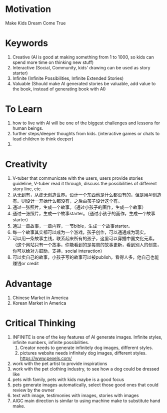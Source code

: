 Motivation
===============
Make Kids Dream Come True

Keywords
===============
1. Creative (AI is good at making something from 1 to 1000, so kids can spend more time on thinking new stuff)
2. Interactive (Social, Community, kids' drawing can be used as story starter)
3. Infinite (Infinite Possibilities, Infinite Extended Stories)
4. Valuable (Should make AI generated stories be valuable, add value to the book, 
   instead of generating book with AI)

To Learn
===============
1. how to live with AI will be one of the biggest challenges and lessons for human beings.
2. further steps/deeper thoughts from kids. (interactive games or chats to lead children to think deeper)
3. 

Creativity
===============
1. V-tuber that communicate with the users, users provide stories guideline, V-tuber read it through, 
   discuss the possibilities of different story line, etc.
2. 从无到有，从虚无创造世界。设计一个东西他是什么都没有的，但是用AI创造有。UI设计一开始什么都没有，之后由孩子设计这个有。
3. 通过一张照片，生成一个故事。（通过小孩子的画作，生成一个故事）
4. 通过一张照片，生成一个故事starter。（通过小孩子的画作，生成一个故事starter）
5. 通过一章故事，一章内容，一节bible，生成一个故事starter。
6. 每一个故事其实都可以成为一个游戏，孩子创作，可以通通成为现实。
7. 可以用一条故事主线，联系起来所有的孩子，这里可以穿插中国文化元素。 
   （这个网站只有一个故事，你能看到的是每周的故事更新，看到别人的创意，你可以给对方鼓励，支持，social interaction）
8. 可以卖自己的故事，小孩子写的故事可以被publish，看得人多，他自己也能赚钱or credit

Advantage
===============
1. Chinese Market in America
2. Korean Market in America


Critical Thinking
===============
   1. INFINITE is one of the key features of AI generate images. Infinite styles, infinite numbers, 
   infinite possibilities.
      1. Creator needs to generate infinitely dog images, different styles. 
      2. pictures website needs infinitely dog images, different styles. https://www.pexels.com/
   2. work with the pet artist to provide inspirations
   3. work with the pet clothing industry, to see how a dog could be dressed like
   4. pets with family, pets with kids maybe is a good focus
   5. pets generate images automatically, select those good ones that could review by the owner
   6. text with image, testimonies with images, stories with images
   7. AIGC main direction is similar to using machine make to substitute hand make. 